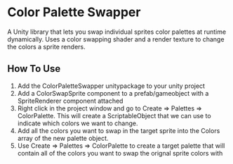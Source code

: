 # Color Palette Swapper

A Unity library that lets you swap individual sprites color palettes at runtime dynamically. Uses a color swapping shader and a render texture to change the colors a sprite renders.



## How To Use

1. Add the ColorPaletteSwapper unitypackage to your unity project
2. Add a ColorSwapSprite component to a prefab/gameobject with a SpriteRenderer component attached
3. Right click in the project window and go to Create => Palettes => ColorPalette. This will create a ScriptableObject that we can use to indicate which colors we want to change.
4. Add all the colors you want to swap in the target sprite into the Colors array of the new palette object.
5. Use Create => Palettes => ColorPalette to create a target palette that will contain all of the colors you want to swap the orignal sprite colors with

